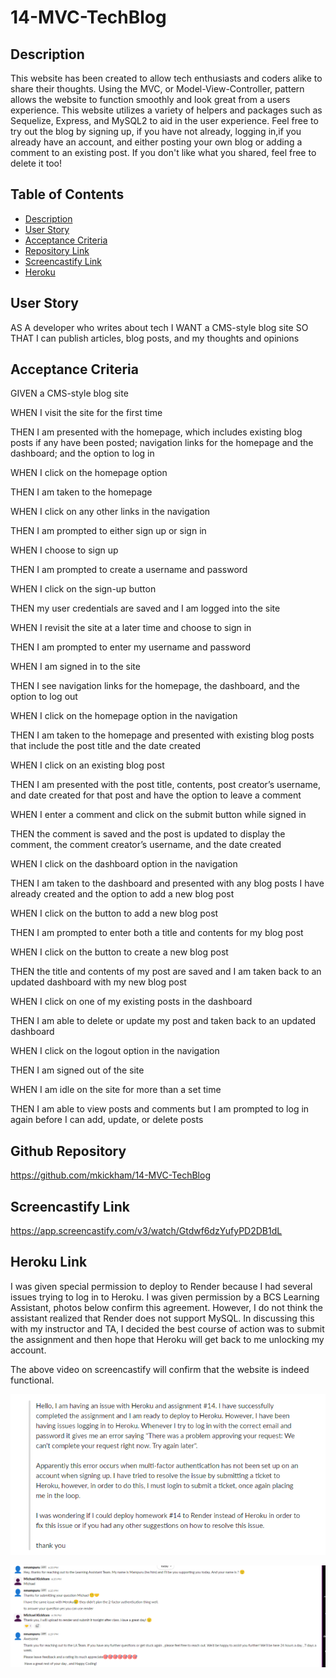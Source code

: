 # 14-MVC-TechBlog

## Description 

This website has been created to allow tech enthusiasts and coders alike to share their thoughts. Using the MVC, or Model-View-Controller, pattern allows the website to function smoothly and look great from a users experience. This website utilizes a variety of helpers and packages such as Sequelize, Express, and MySQL2 to aid in the user experience. Feel free to try out the blog by signing up, if you have not already, logging in,if you already have an account, and either posting your own blog or adding a comment to an existing post. If you don't like what you shared, feel free to delete it too!

## Table of Contents
- [Description](#description)
- [User Story](#user-story)
- [Acceptance Criteria](#acceptance-criteria)
- [Repository Link](#github-repository)
- [Screencastify Link](#screencastify-link)
- [Heroku](#heroku-link)

## User Story

AS A developer who writes about tech
I WANT a CMS-style blog site
SO THAT I can publish articles, blog posts, and my thoughts and opinions

## Acceptance Criteria

GIVEN a CMS-style blog site

WHEN I visit the site for the first time

THEN I am presented with the homepage, which includes existing blog posts if any have been posted; navigation links for the homepage and the dashboard; and the option to log in

WHEN I click on the homepage option

THEN I am taken to the homepage

WHEN I click on any other links in the navigation

THEN I am prompted to either sign up or sign in

WHEN I choose to sign up

THEN I am prompted to create a username and password

WHEN I click on the sign-up button

THEN my user credentials are saved and I am logged into the site

WHEN I revisit the site at a later time and choose to sign in

THEN I am prompted to enter my username and password

WHEN I am signed in to the site

THEN I see navigation links for the homepage, the dashboard, and the option to log out

WHEN I click on the homepage option in the navigation

THEN I am taken to the homepage and presented with existing blog posts that include the post title and the date created

WHEN I click on an existing blog post

THEN I am presented with the post title, contents, post creator’s username, and date created for that post and have the option to leave a comment

WHEN I enter a comment and click on the submit button while signed in

THEN the comment is saved and the post is updated to display the comment, the comment creator’s username, and the date created

WHEN I click on the dashboard option in the navigation

THEN I am taken to the dashboard and presented with any blog posts I have already created and the option to add a new blog post

WHEN I click on the button to add a new blog post

THEN I am prompted to enter both a title and contents for my blog post

WHEN I click on the button to create a new blog post

THEN the title and contents of my post are saved and I am taken back to an updated dashboard with my new blog post

WHEN I click on one of my existing posts in the dashboard

THEN I am able to delete or update my post and taken back to an updated dashboard

WHEN I click on the logout option in the navigation

THEN I am signed out of the site

WHEN I am idle on the site for more than a set time

THEN I am able to view posts and comments but I am prompted to log in again before I can add, update, or delete posts

## Github Repository

https://github.com/mkickham/14-MVC-TechBlog

## Screencastify Link

https://app.screencastify.com/v3/watch/Gtdwf6dzYufyPD2DB1dL 

## Heroku Link

I was given special permission to deploy to Render because I had several issues trying to log in to Heroku. I was given permission by a BCS Learning Assistant, photos below confirm this agreement. However, I do not think the assistant realized that Render does not support MySQL. In discussing this with my instructor and TA, I decided the best course of action was to submit the assignment and then hope that Heroku will get back to me unlocking my account.

The above video on screencastify will confirm that the website is indeed functional.

![alt text](images/heroku%20issue%20one.png)

![alt text](images/heroku%20issue%20two.png)